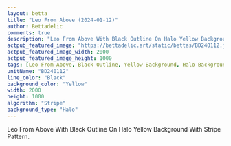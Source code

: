 ```yaml
---
layout: betta
title: "Leo From Above (2024-01-12)"
author: Bettadelic
comments: true
description: "Leo From Above With Black Outline On Halo Yellow Background With Stripe Pattern."
actpub_featured_image: "https://bettadelic.art/static/bettas/BD240112.jpg"
actpub_featured_image_width: 2000
actpub_featured_image_height: 1000
tags: [Leo From Above, Black Outline, Yellow Background, Halo Background Pattern, Stripe Pattern, January 2024]
unitName: "BD240112"
line_color: "Black"
background_color: "Yellow"
width: 2000
height: 1000
algorithm: "Stripe"
background_type: "Halo"
---
```


Leo From Above With Black Outline On Halo Yellow Background With Stripe Pattern.
